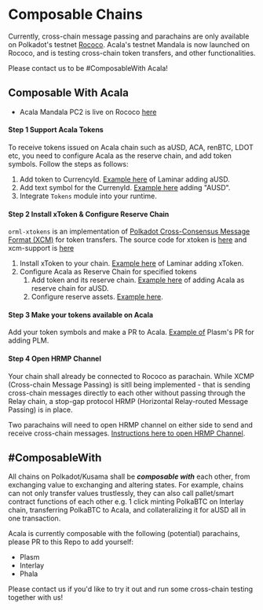 # Composable Chains

Currently, cross-chain message passing and parachains are only available on Polkadot's testnet [Rococo](https://wiki.polkadot.network/docs/en/build-parachains-rococo). Acala's testnet Mandala is now launched on Rococo, and is testing cross-chain token transfers, and other functionalities. 

Please contact us to be \#ComposableWith Acala! 

## Composable With Acala

* Acala Mandala PC2 is live on Rococo [here](https://polkadot.js.org/apps/?rpc=wss://rococo-rpc.polkadot.io#/parachains)

#### Step 1 Support Acala Tokens

To receive tokens issued on Acala chain such as aUSD, ACA, renBTC, LDOT etc, you need to configure Acala as the reserve chain, and add token symbols. Follow the steps as follows:

1. Add token to CurrencyId. [Example here](https://github.com/laminar-protocol/laminar-chain/blob/a07ea4aa75bce5d30a24ce2e7a506dda5e22013f/primitives/src/lib.rs#L83) of Laminar adding aUSD.
2. Add text symbol for the CurrenyId. [Example here](https://github.com/laminar-protocol/laminar-chain/blob/a07ea4aa75bce5d30a24ce2e7a506dda5e22013f/primitives/src/lib.rs#L101) adding "AUSD".
3. Integrate `Tokens` module into your runtime. 

#### Step 2 Install xToken & Configure Reserve Chain

`orml-xtokens` is an implementation of [Polkadot Cross-Consensus Message Format \(XCM\)](https://github.com/paritytech/xcm-format) for token transfers. The source code for xtoken is [here](https://github.com/open-web3-stack/open-runtime-module-library/tree/sw/rococo-v1/xtokens) and xcm-support is [here](https://github.com/open-web3-stack/open-runtime-module-library/blob/sw/rococo-v1/xtokens/src/lib.rs)

1. Install xToken to your chain. [Example here](https://github.com/laminar-protocol/laminar-chain/blob/a07ea4aa75bce5d30a24ce2e7a506dda5e22013f/runtime/dev/src/lib.rs#L861-L960) of Laminar adding xToken.
2. Configure Acala as Reserve Chain for specified tokens
   1. Add token and its reserve chain. [Example here](https://github.com/laminar-protocol/laminar-chain/blob/a07ea4aa75bce5d30a24ce2e7a506dda5e22013f/runtime/dev/src/lib.rs#L916) of adding Acala as reserve chain for aUSD.
   2. Configure reserve assets. [Example here](https://github.com/laminar-protocol/laminar-chain/blob/a07ea4aa75bce5d30a24ce2e7a506dda5e22013f/runtime/dev/src/lib.rs#L916).

#### Step 3 Make your tokens available on Acala

Add your token symbols and make a PR to Acala. [Example of](https://github.com/AcalaNetwork/Acala/pull/730) Plasm's PR for adding PLM.

#### Step 4 Open HRMP Channel

Your chain shall already be connected to Rococo as parachain. While XCMP \(Cross-chain Message Passing\) is sitll being implemented - that is sending cross-chain messages directly to each other without passing through the Relay chain, a stop-gap protocol HRMP \(Horizontal Relay-routed Message Passing\) is in place. 

Two parachains will need to open HRMP channel on either side to send and receive cross-chain messages. [Instructions here to open HRMP Channel](open-hrmp-channel.md).

## \#ComposableWith

All chains on Polkadot/Kusama shall be _**composable with**_ each other, from exchanging value to exchanging and altering states. For example, chains can not only transfer values trustlessly, they can also call pallet/smart contract functions of each other e.g. 1 click minting PolkaBTC on Interlay chain, transferring PolkaBTC to Acala, and collateralizing it for aUSD all in one transaction. 

Acala is currently composable with the following \(potential\) parachains, please PR to this Repo to add yourself:

* Plasm
* Interlay
* Phala

Please contact us if you'd like to try it out and run some cross-chain testing together with us!

